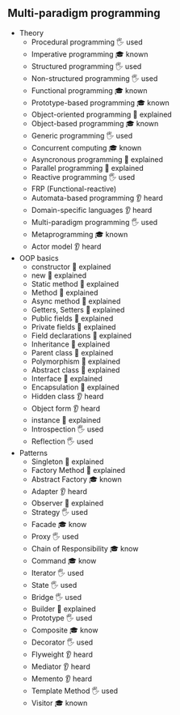 ## Multi-paradigm programming

- Theory
  - Procedural programming 🖐️ used 
  - Imperative programming 🎓 known
  - Structured programming 🖐️ used 
  - Non-structured programming 🖐️ used 
  - Functional programming 🎓 known
  - Prototype-based programming 🎓 known
  - Object-oriented programming 🙋 explained
  - Object-based programming 🎓 known
  - Generic programming 🖐️ used 
  - Concurrent computing 🎓 known
  - Asyncronous programming 🙋 explained
  - Parallel programming 🙋 explained
  - Reactive programming  🖐️ used 
  - FRP (Functional-reactive)
  - Automata-based programming 👂 heard
  - Domain-specific languages 👂 heard
  - Multi-paradigm programming 🖐️ used 
  - Metaprogramming 🎓 known
  - Actor model 👂 heard
- OOP basics
  - constructor 🙋 explained 
  - new 🙋 explained 
  - Static method 🙋 explained 
  - Method 🙋 explained 
  - Async method 🙋 explained 
  - Getters, Setters 🙋 explained 
  - Public fields 🙋 explained 
  - Private fields 🙋 explained 
  - Field declarations 🙋 explained 
  - Inheritance 🙋 explained 
  - Parent class 🙋 explained 
  - Polymorphism 🙋 explained 
  - Abstract class 🙋 explained 
  - Interface 🙋 explained 
  - Encapsulation 🙋 explained 
  - Hidden class 👂 heard
  - Object form 👂 heard
  - instance 🙋 explained 
  - Introspection 🖐️ used
  - Reflection 🖐️ used
- Patterns
  - Singleton 🙋 explained 
  - Factory Method 🙋 explained 
  - Abstract Factory 🎓 known
  - Adapter 👂 heard
  - Observer 🙋 explained 
  - Strategy 🖐️ used
  - Facade 🎓 know
  - Proxy 🖐️ used
  - Chain of Responsibility 🎓 know
  - Command 🎓 know
  - Iterator 🖐️ used
  - State 🖐️ used
  - Bridge 🖐️ used
  - Builder 🙋 explained 
  - Prototype 🖐️ used
  - Composite 🎓 know
  - Decorator 🖐️ used
  - Flyweight 👂 heard
  - Mediator 👂 heard
  - Memento 👂 heard
  - Template Method 🖐️ used
  - Visitor 🎓 known 
